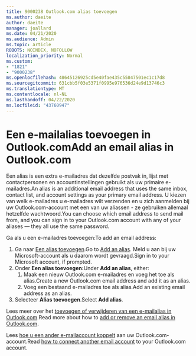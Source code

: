 ```yaml
---
title: 9000238 Outlook.com alias toevoegen
ms.author: daeite
author: daeite
manager: joallard
ms.date: 04/21/2020
ms.audience: Admin
ms.topic: article
ROBOTS: NOINDEX, NOFOLLOW
localization_priority: Normal
ms.custom:
- "1821"
- "9000238"
ms.openlocfilehash: 48645126925cd5e40fae435c55847501ec1c17d8
ms.sourcegitcommit: 631cbb5f03e5371f0995e976536d24e9d13746c3
ms.translationtype: MT
ms.contentlocale: nl-NL
ms.lasthandoff: 04/22/2020
ms.locfileid: "43760947"
---
```

# <a name="add-an-email-alias-in-outlookcom"></a><span data-ttu-id="a0b7e-102">Een e-mailalias toevoegen in Outlook.com</span><span class="sxs-lookup"><span data-stu-id="a0b7e-102">Add an email alias in Outlook.com</span></span>

<span data-ttu-id="a0b7e-103">Een alias is een extra e-mailadres dat dezelfde postvak in, lijst met contactpersonen en accountinstellingen gebruikt als uw primaire e-mailadres.</span><span class="sxs-lookup"><span data-stu-id="a0b7e-103">An alias is an additional email address that uses the same inbox, contact list, and account settings as your primary email address.</span></span> <span data-ttu-id="a0b7e-104">U kiezen van welk e-mailadres u e-mailadres wilt verzenden en u zich aanmelden bij uw Outlook.com-account met een van uw aliassen - ze gebruiken allemaal hetzelfde wachtwoord.</span><span class="sxs-lookup"><span data-stu-id="a0b7e-104">You can choose which email address to send mail from, and you can sign in to your Outlook.com account with any of your aliases — they all use the same password.</span></span>

<span data-ttu-id="a0b7e-105">Ga als u een e-mailadres toevoegen:</span><span class="sxs-lookup"><span data-stu-id="a0b7e-105">To add an email address:</span></span>

1. <span data-ttu-id="a0b7e-106">Ga naar [Een alias toevoegen](https://go.microsoft.com/fwlink/p/?linkid=864833).</span><span class="sxs-lookup"><span data-stu-id="a0b7e-106">Go to [Add an alias](https://go.microsoft.com/fwlink/p/?linkid=864833).</span></span> <span data-ttu-id="a0b7e-107">Meld u aan bij uw Microsoft-account als u daarom wordt gevraagd.</span><span class="sxs-lookup"><span data-stu-id="a0b7e-107">Sign in to your Microsoft account, if prompted.</span></span>
2. <span data-ttu-id="a0b7e-108">Onder **Een alias toevoegen:**</span><span class="sxs-lookup"><span data-stu-id="a0b7e-108">Under **Add an alias**, either:</span></span>
    1. <span data-ttu-id="a0b7e-109">Maak een nieuw Outlook.com e-mailadres en voeg het toe als alias.</span><span class="sxs-lookup"><span data-stu-id="a0b7e-109">Create a new Outlook.com email address and add it as an alias.</span></span>
    2. <span data-ttu-id="a0b7e-110">Voeg een bestaand e-mailadres toe als alias.</span><span class="sxs-lookup"><span data-stu-id="a0b7e-110">Add an existing email address as an alias.</span></span>
3. <span data-ttu-id="a0b7e-111">Selecteer **Alias toevoegen**.</span><span class="sxs-lookup"><span data-stu-id="a0b7e-111">Select **Add alias**.</span></span>

<span data-ttu-id="a0b7e-112">Lees meer over het [toevoegen of verwijderen van een e-mailalias in Outlook.com](https://support.office.com/article/459b1989-356d-40fa-a689-8f285b13f1f2?wt.mc_id=Office_Outlook_com_Alchemy).</span><span class="sxs-lookup"><span data-stu-id="a0b7e-112">Read more about how to [add or remove an email alias in Outlook.com](https://support.office.com/article/459b1989-356d-40fa-a689-8f285b13f1f2?wt.mc_id=Office_Outlook_com_Alchemy).</span></span>  

<span data-ttu-id="a0b7e-113">Lees [hoe u een ander e-mailaccount koppelt](https://support.office.com/article/c5224df4-5885-4e79-91ba-523aa743f0ba?wt.mc_id=Office_Outlook_com_Alchemy) aan uw Outlook.com-account.</span><span class="sxs-lookup"><span data-stu-id="a0b7e-113">Read [how to connect another email account](https://support.office.com/article/c5224df4-5885-4e79-91ba-523aa743f0ba?wt.mc_id=Office_Outlook_com_Alchemy) to your Outlook.com account.</span></span>